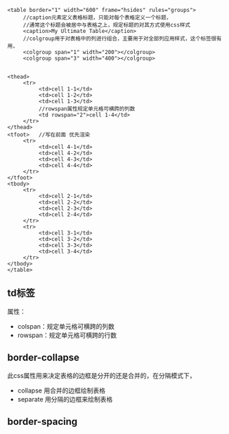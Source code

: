 ```
<table border="1" width="600" frame="hsides" rules="groups">
     //caption元素定义表格标题，只能对每个表格定义一个标题，
     //通常这个标题会被居中与表格之上，规定标题的对其方式使用css样式
     <caption>My Ultimate Table</caption>
     //colgroup用于对表格中的列进行组合，主要用于对全部列应用样式，这个标签很有用，
     <colgroup span="1" width="200"></colgroup>
     <colgroup span="3" width="400"></colgroup>


<thead>
     <tr>
          <td>cell 1-1</td>
          <td>cell 1-2</td>
          <td>cell 1-3</td>
          //rowspan属性规定单元格可横跨的列数
          <td rowspan="2">cell 1-4</td>
     </tr>
</thead>
<tfoot>   //写在前面 优先渲染
     <tr>
          <td>cell 4-1</td>
          <td>cell 4-2</td>
          <td>cell 4-3</td>
          <td>cell 4-4</td>
     </tr>
</tfoot>
<tbody>
     <tr>
          <td>cell 2-1</td>
          <td>cell 2-2</td>
          <td>cell 2-3</td>
          <td>cell 2-4</td>
     </tr>
     <tr>
          <td>cell 3-1</td>
          <td>cell 3-2</td>
          <td>cell 3-3</td>
          <td>cell 3-4</td>
     </tr>
</tbody>
</table>
```

## td标签

属性：

* colspan：规定单元格可横跨的列数
* rowspan：规定单元格可横跨的行数

## border-collapse

此css属性用来决定表格的边框是分开的还是合并的，在分隔模式下，

* collapse   用合并的边框绘制表格
* separate   用分隔的边框来绘制表格

## border-spacing

